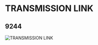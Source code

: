 # TRANSMISSION LINK
## 9244
![TRANSMISSION LINK](https://lc-www-live-s.legocdn.com/media/bricks/5/2/4240416.jpg)
